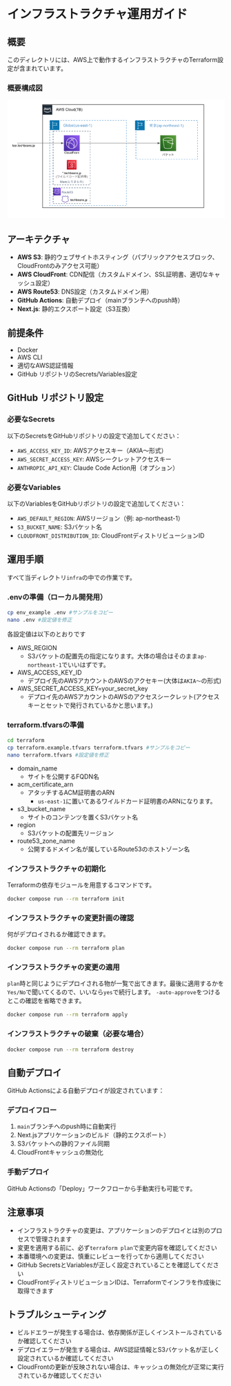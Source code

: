 # インフラストラクチャ運用ガイド

## 概要
このディレクトリには、AWS上で動作するインフラストラクチャのTerraform設定が含まれています。
### 概要構成図
![概要構成図](images/overview.png)

## アーキテクチャ
- **AWS S3**: 静的ウェブサイトホスティング（パブリックアクセスブロック、CloudFrontのみアクセス可能）
- **AWS CloudFront**: CDN配信（カスタムドメイン、SSL証明書、適切なキャッシュ設定）
- **AWS Route53**: DNS設定（カスタムドメイン用）
- **GitHub Actions**: 自動デプロイ（mainブランチへのpush時）
- **Next.js**: 静的エクスポート設定（S3互換）

## 前提条件
- Docker
- AWS CLI
- 適切なAWS認証情報
- GitHub リポジトリのSecrets/Variables設定

## GitHub リポジトリ設定

### 必要なSecrets
以下のSecretsをGitHubリポジトリの設定で追加してください：
- `AWS_ACCESS_KEY_ID`: AWSアクセスキー（AKIA〜形式）
- `AWS_SECRET_ACCESS_KEY`: AWSシークレットアクセスキー
- `ANTHROPIC_API_KEY`: Claude Code Action用（オプション）

### 必要なVariables
以下のVariablesをGitHubリポジトリの設定で追加してください：
- `AWS_DEFAULT_REGION`: AWSリージョン（例: ap-northeast-1）
- `S3_BUCKET_NAME`: S3バケット名
- `CLOUDFRONT_DISTRIBUTION_ID`: CloudFrontディストリビューションID

## 運用手順
すべて当ディレクトリ`infra`の中での作業です。

### .envの準備（ローカル開発用）
```bash
cp env_example .env #サンプルをコピー
nano .env #設定値を修正
```
各設定値は以下のとおりです
- AWS_REGION
  - S3バケットの配置先の指定になります。大体の場合はそのまま`ap-northeast-1`でいいはずです。
- AWS_ACCESS_KEY_ID
  - デプロイ先のAWSアカウントのAWSのアクセキー(大体は`AKIA〜`の形式)
- AWS_SECRET_ACCESS_KEY=your_secret_key
  - デプロイ先のAWSアカウントのAWSのアクセスシークレット(アクセスキーとセットで発行されているかと思います。)
### terraform.tfvarsの準備
```bash
cd terraform
cp terraform.example.tfvars terraform.tfvars #サンプルをコピー
nano terraform.tfvars #設定値を修正
```
- domain_name
  - サイトを公開するFQDN名
- acm_certificate_arn
  - アタッチするACM証明書のARN
    - `us-east-1`に置いてあるワイルドカード証明書のARNになります。
- s3_bucket_name
  - サイトのコンテンツを置くS3バケット名
- region
  - S3バケットの配置先リージョン
- route53_zone_name
  - 公開するドメイン名が属しているRoute53のホストゾーン名


### インフラストラクチャの初期化
Terraformの依存モジュールを用意するコマンドです。
```bash
docker compose run --rm terraform init
```

### インフラストラクチャの変更計画の確認
何がデプロイされるか確認できます。
```bash
docker compose run --rm terraform plan
```

### インフラストラクチャの変更の適用
`plan`時と同じようにデプロイされる物が一覧で出てきます。最後に適用するかを`Yes/No`で聞いてくるので、いいなら`yes`で続行します。
`-auto-approve`をつけるとこの確認を省略できます。
```bash
docker compose run --rm terraform apply
```

### インフラストラクチャの破棄（必要な場合）
```bash
docker compose run --rm terraform destroy
```

## 自動デプロイ
GitHub Actionsによる自動デプロイが設定されています：

### デプロイフロー
1. `main`ブランチへのpush時に自動実行
2. Next.jsアプリケーションのビルド（静的エクスポート）
3. S3バケットへの静的ファイル同期
4. CloudFrontキャッシュの無効化

### 手動デプロイ
GitHub Actionsの「Deploy」ワークフローから手動実行も可能です。

## 注意事項
- インフラストラクチャの変更は、アプリケーションのデプロイとは別のプロセスで管理されます
- 変更を適用する前に、必ず`terraform plan`で変更内容を確認してください
- 本番環境への変更は、慎重にレビューを行ってから適用してください
- GitHub SecretsとVariablesが正しく設定されていることを確認してください
- CloudFrontディストリビューションIDは、Terraformでインフラを作成後に取得できます

## トラブルシューティング
- ビルドエラーが発生する場合は、依存関係が正しくインストールされているか確認してください
- デプロイエラーが発生する場合は、AWS認証情報とS3バケット名が正しく設定されているか確認してください
- CloudFrontの更新が反映されない場合は、キャッシュの無効化が正常に実行されているか確認してください 
